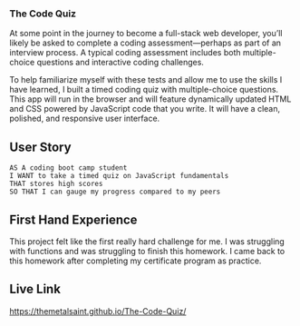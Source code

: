 
### The Code Quiz


At some point in the journey to become a full-stack web developer, you’ll likely be asked to complete a coding assessment—perhaps as part of an interview process. A typical coding assessment includes both multiple-choice questions and interactive coding challenges.

To help familiarize myself with these tests and allow me to use the skills I have learned, I built a timed coding quiz with multiple-choice questions. This app will run in the browser and will feature dynamically updated HTML and CSS powered by JavaScript code that you write. It will have a clean, polished, and responsive user interface.

## User Story

```
AS A coding boot camp student
I WANT to take a timed quiz on JavaScript fundamentals 
THAT stores high scores
SO THAT I can gauge my progress compared to my peers
```

## First Hand Experience

This project felt like the first really hard challenge for me. I was struggling with functions and was struggling to finish this homework. I came back to this homework after completing my certificate program as practice. 

## Live Link

https://themetalsaint.github.io/The-Code-Quiz/

